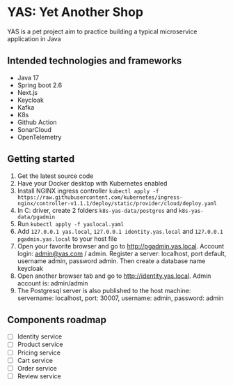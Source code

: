 # YAS: Yet Another Shop

YAS is a pet project aim to practice building a typical microservice application in Java

## Intended technologies and frameworks

- Java 17
- Spring boot 2.6
- Next.js
- Keycloak
- Kafka
- K8s
- Github Action
- SonarCloud
- OpenTelemetry

## Getting started

1. Get the latest source code
1. Have your Docker desktop with Kubernetes enabled
1. Install NGINX ingress controller `kubectl apply -f https://raw.githubusercontent.com/kubernetes/ingress-nginx/controller-v1.1.1/deploy/static/provider/cloud/deploy.yaml`
1. In C: driver, create 2 folders `k8s-yas-data/postgres` and `k8s-yas-data/pgadmin`
1. Run `kubectl apply -f yaslocal.yaml`
1. Add `127.0.0.1 yas.local`,   `127.0.0.1 identity.yas.local` and `127.0.0.1 pgadmin.yas.local` to your host file
1. Open your favorite browser and go to  http://pgadmin.yas.local. Account login: admin@yas.com / admin. Register a server: localhost, port default, username admin, password admin. Then create a database name keycloak
1. Open another browser tab and go to http://identity.yas.local. Admin account is: admin/admin
1. The Postgresql server is also published to the host machine: servername: localhost, port: 30007, username: admin, password: admin


## Components roadmap
- [ ] Identity service
- [ ] Product service
- [ ] Pricing service
- [ ] Cart service
- [ ] Order service
- [ ] Review service
